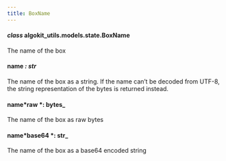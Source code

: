 ```yaml
---
title: BoxName
---
```


#### _class_ algokit_utils.models.state.BoxName

The name of the box

#### name _: str_

The name of the box as a string.
If the name can’t be decoded from UTF-8, the string representation of the bytes is returned instead.

#### name*raw *: bytes\_

The name of the box as raw bytes

#### name*base64 *: str\_

The name of the box as a base64 encoded string
